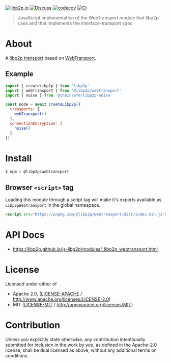 [![libp2p.io](https://img.shields.io/badge/project-libp2p-yellow.svg?style=flat-square)](http://libp2p.io/)
[![Discuss](https://img.shields.io/discourse/https/discuss.libp2p.io/posts.svg?style=flat-square)](https://discuss.libp2p.io)
[![codecov](https://img.shields.io/codecov/c/github/libp2p/js-libp2p.svg?style=flat-square)](https://codecov.io/gh/libp2p/js-libp2p)
[![CI](https://img.shields.io/github/actions/workflow/status/libp2p/js-libp2p/main.yml?branch=main\&style=flat-square)](https://github.com/libp2p/js-libp2p/actions/workflows/main.yml?query=branch%3Amain)

> JavaScript implementation of the WebTransport module that libp2p uses and that implements the interface-transport spec

# About

A [libp2p transport](https://docs.libp2p.io/concepts/transports/overview/) based on [WebTransport](https://www.w3.org/TR/webtransport/).

## Example

```js
import { createLibp2p } from 'libp2p'
import { webTransport } from '@libp2p/webtransport'
import { noise } from '@chainsafe/libp2p-noise'

const node = await createLibp2p({
  transports: [
    webTransport()
  ],
  connectionEncryption: [
    noise()
  ]
})
```

# Install

```console
$ npm i @libp2p/webtransport
```

## Browser `<script>` tag

Loading this module through a script tag will make it's exports available as `Libp2pWebtransport` in the global namespace.

```html
<script src="https://unpkg.com/@libp2p/webtransport/dist/index.min.js"></script>
```

# API Docs

- <https://libp2p.github.io/js-libp2p/modules/_libp2p_webtransport.html>

# License

Licensed under either of

- Apache 2.0, ([LICENSE-APACHE](LICENSE-APACHE) / <http://www.apache.org/licenses/LICENSE-2.0>)
- MIT ([LICENSE-MIT](LICENSE-MIT) / <http://opensource.org/licenses/MIT>)

# Contribution

Unless you explicitly state otherwise, any contribution intentionally submitted for inclusion in the work by you, as defined in the Apache-2.0 license, shall be dual licensed as above, without any additional terms or conditions.
